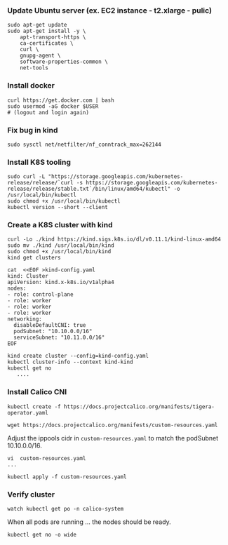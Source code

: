 ### Update Ubuntu server (ex. EC2 instance - t2.xlarge - pulic)

```
sudo apt-get update
sudo apt-get install -y \
    apt-transport-https \
    ca-certificates \
    curl \
    gnupg-agent \
    software-properties-common \
    net-tools
```
### Install docker
```
curl https://get.docker.com | bash
sudo usermod -aG docker $USER
# (logout and login again)
```
### Fix bug in kind
```
sudo sysctl net/netfilter/nf_conntrack_max=262144
```
### Install K8S tooling
```
sudo curl -L "https://storage.googleapis.com/kubernetes-release/release/`curl -s https://storage.googleapis.com/kubernetes-release/release/stable.txt`/bin/linux/amd64/kubectl" -o /usr/local/bin/kubectl
sudo chmod +x /usr/local/bin/kubectl
kubectl version --short --client
```
### Create a K8S cluster with kind
```
curl -Lo ./kind https://kind.sigs.k8s.io/dl/v0.11.1/kind-linux-amd64
sudo mv ./kind /usr/local/bin/kind
sudo chmod +x /usr/local/bin/kind
kind get clusters
```
 
```
cat  <<EOF >kind-config.yaml 
kind: Cluster
apiVersion: kind.x-k8s.io/v1alpha4
nodes:
- role: control-plane
- role: worker
- role: worker
- role: worker
networking:
  disableDefaultCNI: true
  podSubnet: "10.10.0.0/16"
  serviceSubnet: "10.11.0.0/16"
EOF
```
```
kind create cluster --config=kind-config.yaml
kubectl cluster-info --context kind-kind
kubectl get no
   .... 
```
### Install Calico CNI
```
kubectl create -f https://docs.projectcalico.org/manifests/tigera-operator.yaml
```
```
wget https://docs.projectcalico.org/manifests/custom-resources.yaml
```
Adjust the ippools cidr in `custom-resources.yaml` to match the podSubnet 10.10.0.0/16.
```
vi  custom-resources.yaml 
...
```
```
kubectl apply -f custom-resources.yaml
```
### Verify cluster 
```
watch kubectl get po -n calico-system
```
When all pods are running ... the nodes should be ready.
```
kubectl get no -o wide
```
  
